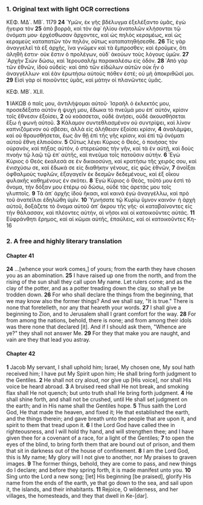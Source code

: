 ### 1. Original text with light OCR corrections

ΚΕΦ. ΜΔ΄. ΜΒ΄.
1179
**24** Ὑμῶν, ἐκ γῆς βδέλυγμα ἐξελέξαντο ὑμᾶς, ἐγὼ ἤγειρα τὸν
**25** ἀπὸ βορρᾶ, καὶ τὸν ἀφ᾿ ἡλίου ἀνατολῶν κλήσονται τῷ ὀνόματι
μου· ἐρχέσθωσαν ἄρχοντες, καὶ ὡς πηλὸς κεραμέως, καὶ ὡς κεραμεὺς καταπατῶν τὸν πηλόν, οὕτως καταπατηθήσεσθε.
**26** Τίς γὰρ ἀναγγελεῖ τὰ ἐξ ἀρχῆς, ἵνα γνῶμεν καὶ τὰ ἔμπροσθεν;
καὶ ἐροῦμεν, ὅτι ἀληθῆ ἐστιν· οὐκ ἔστιν ὁ προλέγων, οὐδ᾿ ἀκούων τοὺς λόγους ὑμῶν.
**27** ᾿Αρχὴν Σιὼν δώσω, καὶ Ἱερουσαλὴμ παρακαλέσω εἰς ὁδόν.
**28** ᾿Απὸ γὰρ τῶν ἐθνῶν, ἰδοὺ οὐδεὶς· καὶ ἀπὸ τῶν εἰδώλων αὐτῶν οὐκ ἦν ὁ ἀναγγέλλων· καὶ ἐὰν ἐρωτήσω αὐτοὺς πόθεν ἐστέ; οὐ μὴ ἀποκριθῶσί μοι.
**29** Εἰσὶ γὰρ οἱ ποιοῦντες ὑμᾶς, καὶ μάτην οἱ πλανῶντες ὑμᾶς.

ΚΕΦ. ΜΒ΄. XLII.

**1** ΙΑΚΩΒ ὁ παῖς μου, ἀντιλήψομαι αὐτοῦ· ᾿Ισραὴλ ὁ ἐκλεκτός μου, προσεδέξατο αὐτὸν ἡ ψυχή μου, ἔδωκα τὸ πνεῦμά μου ἐπ᾿ αὐτόν, κρίσιν τοῖς ἔθνεσιν ἐξοίσει,
**2** οὐ κοάσσεται, οὐδὲ ἀνήσει, οὐδὲ ἀκουσθήσεται ἔξω ἡ φωνὴ αὐτοῦ.
**3** Κάλαμον συντεθλασμένον οὐ συντρίψει, καὶ λίνον καπνιζόμενον οὐ σβέσει,
ἀλλὰ εἰς ἀλήθειαν ἐξοίσει κρίσιν,
**4** ἀναλάμψει, καὶ οὐ θραυσθήσεται, ἕως ἂν θῇ ἐπὶ τῆς γῆς κρίσιν, καὶ ἐπὶ τῷ ὀνόματι αὐτοῦ ἔθνη ἐλπιοῦσιν.
**5** Οὕτως λέγει Κύριος ὁ Θεός, ὁ ποιήσας τὸν οὐρανόν, καὶ πήξας αὐτόν, ὁ στερεώσας τὴν γῆν, καὶ τὰ ἐν αὐτῇ, καὶ δοὺς πνοὴν τῷ λαῷ τῷ ἐπ᾿ αὐτῆς, καὶ πνεῦμα τοῖς πατοῦσιν αὐτήν.
**6** ᾿Εγὼ Κύριος ὁ Θεός ἐκαλεσά σε ἐν δικαιοσύνῃ, καὶ κρατήσω τῆς χειρός σου, καὶ ἐνισχύσω σε, καὶ ἔδωκά σε εἰς διαθήκην γένους, εἰς φῶς ἐθνῶν,
**7** ἀνοῖξαι ὀφθαλμοὺς τυφλῶν, ἐξαγαγεῖν ἐκ δεσμῶν δεδεμένους, καὶ ἐξ οἴκου φυλακῆς καθημένους ἐν σκότει.
**8** ᾿Εγὼ Κύριος ὁ Θεός, τοῦτό μου ἐστὶ τὸ ὄνομα, τὴν δόξαν μου ἑτέρῳ οὐ δώσω, οὐδὲ τὰς ἀρετάς μου τοῖς γλυπτοῖς.
**9** Τὰ ἀπ᾿ ἀρχῆς ἰδοὺ ἥκασι, καὶ καινὰ ἐγὼ ἀναγγέλλω, καὶ πρὸ τοῦ ἀνατεῖλαι ἐδηλώθη ὑμῖν.
**10** Ὑμνήσατε τῷ Κυρίῳ ὕμνον καινόν· ἡ ἀρχὴ αὐτοῦ, δοξάζετε τὸ ὄνομα αὐτοῦ ἀπ᾿ ἄκρου τῆς γῆς· οἱ καταβαίνοντες εἰς τὴν θάλασσαν, καὶ πλέοντες αὐτήν, αἱ νῆσοι καὶ οἱ κατοικοῦντες αὐτάς.
**11** Εὐφράνθητι ἔρημος, καὶ αἱ κῶμαι αὐτῆς, ἐπαύλεις, καὶ οἱ κατοικοῦντες Κη-
16

### 2. A free and highly literary translation

#### Chapter 41

**24** ...[whence your work comes,] of yours; from the earth they have chosen you as an abomination.
**25** I have raised up one from the north, and from the rising of the sun
    shall they call upon My name.
    Let rulers come; and as the clay of the potter,
    and as a potter treading down the clay, so shall ye be trodden down.
**26** For who shall declare the things from the beginning,
    that we may know also the former things?
    And we shall say, "It is true."
    There is none that foretelleth, nor any that heareth your words.
**27** I shall give a beginning to Zion,
    and to Jerusalem shall I grant comfort for the way.
**28** For from among the nations, behold, there is none;
    and from among their idols was there none that declared [it].
    And if I should ask them, "Whence are ye?"
    they shall not answer Me.
**29** For they that make you are naught,
    and vain are they that lead you astray.

#### Chapter 42

**1** Jacob My servant, I shall uphold him;
    Israel, My chosen one, My soul hath received him;
    I have put My Spirit upon him;
    He shall bring forth judgment to the Gentiles.
**2** He shall not cry aloud, nor give up [His voice],
    nor shall His voice be heard abroad.
**3** A bruised reed shall He not break,
    and smoking flax shall He not quench;
    but unto truth shall He bring forth judgment.
**4** He shall shine forth, and shall not be crushed,
    until He shall set judgment on the earth;
    and in His name shall the Gentiles hope.
**5** Thus saith the Lord God,
    He that made the heaven, and fixed it;
    He that established the earth, and the things therein;
    and gave breath unto the people that are upon it,
    and spirit to them that tread upon it.
**6** I the Lord God have called thee in righteousness,
    and I will hold thy hand, and will strengthen thee;
    and I have given thee for a covenant of a race,
    for a light of the Gentiles;
**7** to open the eyes of the blind,
    to bring forth them that are bound out of prison,
    and them that sit in darkness out of the house of confinement.
**8** I am the Lord God, this is My name;
    My glory will I not give to another,
    nor My praises to graven images.
**9** The former things, behold, they are come to pass,
    and new things do I declare;
    and before they spring forth, it is made manifest unto you.
**10** Sing unto the Lord a new song;
    [let] His beginning [be praised], glorify His name from the ends of the earth,
    ye that go down to the sea, and sail upon it,
    the islands, and their inhabitants.
**11** Rejoice, O wilderness, and her villages,
    the homesteads, and they that dwell in Ke-[dar].